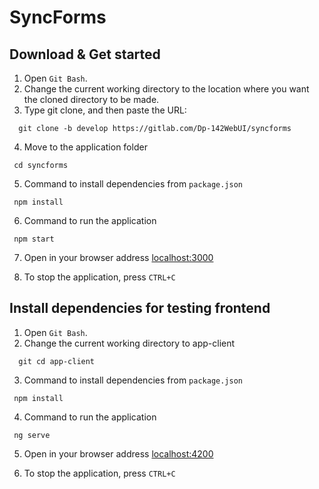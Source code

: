 # SyncForms 

## Download & Get started
1. Open `Git Bash`.
2. Change the current working directory to the location where you want the cloned directory to be made.
3. Type git clone, and then paste the URL:
```
  git clone -b develop https://gitlab.com/Dp-142WebUI/syncforms
```
4. Move to the application folder
```
 cd syncforms
```
5. Сommand to install dependencies from `package.json`
```
 npm install
```
6. Сommand to run the application
```
 npm start
```
7. Open in your browser address [localhost:3000](http://localhost:3000)

8. To stop the application, press `CTRL+C`

## Install dependencies for testing frontend
1. Open `Git Bash`.
2. Change the current working directory to app-client
```
  git cd app-client
```
3. Сommand to install dependencies from `package.json`
```
 npm install
```
4. Сommand to run the application
```
 ng serve
```
5. Open in your browser address [localhost:4200](http://localhost:4200)

6. To stop the application, press `CTRL+C`